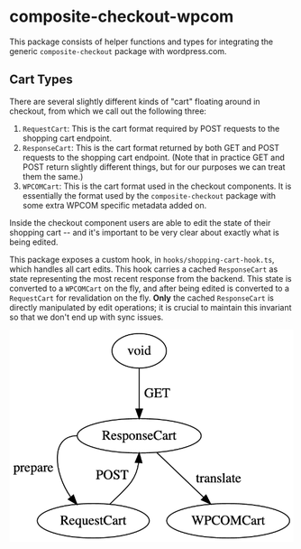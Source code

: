 composite-checkout-wpcom
========================

This package consists of helper functions and types for integrating the generic `composite-checkout` package with wordpress.com.

Cart Types
----------

There are several slightly different kinds of "cart" floating around in checkout, from which we call out the following three:

1. `RequestCart`: This is the cart format required by POST requests to the shopping cart endpoint.
2. `ResponseCart`: This is the cart format returned by both GET and POST requests to the shopping cart endpoint. (Note that in practice GET and POST return slightly different things, but for our purposes we can treat them the same.)
3. `WPCOMCart`: This is the cart format used in the checkout components. It is essentially the format used by the `composite-checkout` package with some extra WPCOM specific metadata added on.

Inside the checkout component users are able to edit the state of their shopping cart -- and it's important to be very clear about exactly what is being edited.

This package exposes a custom hook, in `hooks/shopping-cart-hook.ts`, which handles all cart edits. This hook carries a cached `ResponseCart` as state representing the most recent response from the backend. This state is converted to a `WPCOMCart` on the fly, and after being edited is converted to a `RequestCart` for revalidation on the fly. **Only** the cached `ResponseCart` is directly manipulated by edit operations; it is crucial to maintain this invariant so that we don't end up with sync issues.

![Diagram of cart types](doc/cart-types.png)
